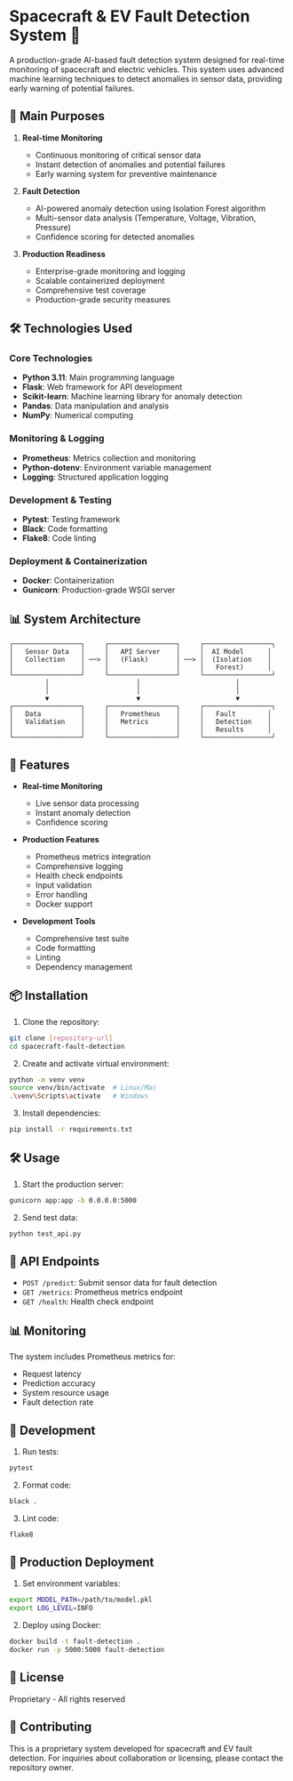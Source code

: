 # Spacecraft & EV Fault Detection System 🚀

A production-grade AI-based fault detection system designed for real-time monitoring of spacecraft and electric vehicles. This system uses advanced machine learning techniques to detect anomalies in sensor data, providing early warning of potential failures.

## 🎯 Main Purposes

1. **Real-time Monitoring**
   - Continuous monitoring of critical sensor data
   - Instant detection of anomalies and potential failures
   - Early warning system for preventive maintenance

2. **Fault Detection**
   - AI-powered anomaly detection using Isolation Forest algorithm
   - Multi-sensor data analysis (Temperature, Voltage, Vibration, Pressure)
   - Confidence scoring for detected anomalies

3. **Production Readiness**
   - Enterprise-grade monitoring and logging
   - Scalable containerized deployment
   - Comprehensive test coverage
   - Production-grade security measures

## 🛠️ Technologies Used

### Core Technologies
- **Python 3.11**: Main programming language
- **Flask**: Web framework for API development
- **Scikit-learn**: Machine learning library for anomaly detection
- **Pandas**: Data manipulation and analysis
- **NumPy**: Numerical computing

### Monitoring & Logging
- **Prometheus**: Metrics collection and monitoring
- **Python-dotenv**: Environment variable management
- **Logging**: Structured application logging

### Development & Testing
- **Pytest**: Testing framework
- **Black**: Code formatting
- **Flake8**: Code linting

### Deployment & Containerization
- **Docker**: Containerization
- **Gunicorn**: Production-grade WSGI server

## 📊 System Architecture

```
┌─────────────────┐     ┌─────────────────┐     ┌─────────────────┐
│   Sensor Data   │     │   API Server    │     │  AI Model      │
│   Collection    │ ──> │   (Flask)       │ ──> │  (Isolation    │
│                 │     │                 │     │   Forest)      │
└─────────────────┘     └─────────────────┘     └─────────────────┘
         │                      │                        │
         │                      │                        │
         ▼                      ▼                        ▼
┌─────────────────┐     ┌─────────────────┐     ┌─────────────────┐
│   Data          │     │   Prometheus    │     │   Fault        │
│   Validation    │     │   Metrics       │     │   Detection    │
│                 │     │                 │     │   Results      │
└─────────────────┘     └─────────────────┘     └─────────────────┘
```

## 🚀 Features

- **Real-time Monitoring**
  - Live sensor data processing
  - Instant anomaly detection
  - Confidence scoring

- **Production Features**
  - Prometheus metrics integration
  - Comprehensive logging
  - Health check endpoints
  - Input validation
  - Error handling
  - Docker support

- **Development Tools**
  - Comprehensive test suite
  - Code formatting
  - Linting
  - Dependency management

## 📦 Installation

1. Clone the repository:
```bash
git clone [repository-url]
cd spacecraft-fault-detection
```

2. Create and activate virtual environment:
```bash
python -m venv venv
source venv/bin/activate  # Linux/Mac
.\venv\Scripts\activate   # Windows
```

3. Install dependencies:
```bash
pip install -r requirements.txt
```

## 🛠️ Usage

1. Start the production server:
```bash
gunicorn app:app -b 0.0.0.0:5000
```

2. Send test data:
```bash
python test_api.py
```

## 🔌 API Endpoints

- `POST /predict`: Submit sensor data for fault detection
- `GET /metrics`: Prometheus metrics endpoint
- `GET /health`: Health check endpoint

## 📊 Monitoring

The system includes Prometheus metrics for:
- Request latency
- Prediction accuracy
- System resource usage
- Fault detection rate

## 🧪 Development

1. Run tests:
```bash
pytest
```

2. Format code:
```bash
black .
```

3. Lint code:
```bash
flake8
```

## 🚀 Production Deployment

1. Set environment variables:
```bash
export MODEL_PATH=/path/to/model.pkl
export LOG_LEVEL=INFO
```

2. Deploy using Docker:
```bash
docker build -t fault-detection .
docker run -p 5000:5000 fault-detection
```

## 📝 License

Proprietary - All rights reserved

## 👥 Contributing

This is a proprietary system developed for spacecraft and EV fault detection. For inquiries about collaboration or licensing, please contact the repository owner.
